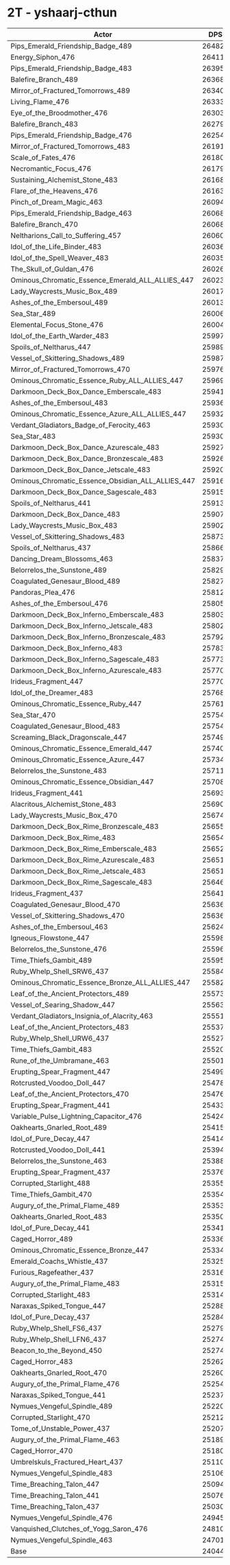 # 2T - yshaarj-cthun
| Actor | DPS | Increase |
|---|:---:|:---:|
|Pips_Emerald_Friendship_Badge_489|264826|10.14%|
|Energy_Siphon_476|264115|9.84%|
|Pips_Emerald_Friendship_Badge_483|263951|9.78%|
|Balefire_Branch_489|263682|9.66%|
|Mirror_of_Fractured_Tomorrows_489|263400|9.55%|
|Living_Flame_476|263336|9.52%|
|Eye_of_the_Broodmother_476|263036|9.40%|
|Balefire_Branch_483|262790|9.29%|
|Pips_Emerald_Friendship_Badge_476|262547|9.19%|
|Mirror_of_Fractured_Tomorrows_483|261915|8.93%|
|Scale_of_Fates_476|261800|8.88%|
|Necromantic_Focus_476|261792|8.88%|
|Sustaining_Alchemist_Stone_483|261685|8.83%|
|Flare_of_the_Heavens_476|261634|8.81%|
|Pinch_of_Dream_Magic_463|260948|8.53%|
|Pips_Emerald_Friendship_Badge_463|260688|8.42%|
|Balefire_Branch_470|260680|8.42%|
|Neltharions_Call_to_Suffering_457|260605|8.38%|
|Idol_of_the_Life_Binder_483|260367|8.29%|
|Idol_of_the_Spell_Weaver_483|260351|8.28%|
|The_Skull_of_Guldan_476|260261|8.24%|
|Ominous_Chromatic_Essence_Emerald_ALL_ALLIES_447|260235|8.23%|
|Lady_Waycrests_Music_Box_489|260170|8.20%|
|Ashes_of_the_Embersoul_489|260134|8.19%|
|Sea_Star_489|260061|8.16%|
|Elemental_Focus_Stone_476|260044|8.15%|
|Idol_of_the_Earth_Warder_483|259977|8.12%|
|Spoils_of_Neltharus_447|259891|8.09%|
|Vessel_of_Skittering_Shadows_489|259878|8.08%|
|Mirror_of_Fractured_Tomorrows_470|259762|8.03%|
|Ominous_Chromatic_Essence_Ruby_ALL_ALLIES_447|259694|8.01%|
|Darkmoon_Deck_Box_Dance_Emberscale_483|259410|7.89%|
|Ashes_of_the_Embersoul_483|259365|7.87%|
|Ominous_Chromatic_Essence_Azure_ALL_ALLIES_447|259323|7.85%|
|Verdant_Gladiators_Badge_of_Ferocity_463|259303|7.84%|
|Sea_Star_483|259303|7.84%|
|Darkmoon_Deck_Box_Dance_Azurescale_483|259275|7.83%|
|Darkmoon_Deck_Box_Dance_Bronzescale_483|259266|7.83%|
|Darkmoon_Deck_Box_Dance_Jetscale_483|259206|7.80%|
|Ominous_Chromatic_Essence_Obsidian_ALL_ALLIES_447|259167|7.79%|
|Darkmoon_Deck_Box_Dance_Sagescale_483|259152|7.78%|
|Spoils_of_Neltharus_441|259131|7.77%|
|Darkmoon_Deck_Box_Dance_483|259077|7.75%|
|Lady_Waycrests_Music_Box_483|259022|7.73%|
|Vessel_of_Skittering_Shadows_483|258731|7.60%|
|Spoils_of_Neltharus_437|258664|7.58%|
|Dancing_Dream_Blossoms_463|258378|7.46%|
|Belorrelos_the_Sunstone_489|258299|7.42%|
|Coagulated_Genesaur_Blood_489|258273|7.41%|
|Pandoras_Plea_476|258129|7.35%|
|Ashes_of_the_Embersoul_476|258055|7.32%|
|Darkmoon_Deck_Box_Inferno_Emberscale_483|258030|7.31%|
|Darkmoon_Deck_Box_Inferno_Jetscale_483|258024|7.31%|
|Darkmoon_Deck_Box_Inferno_Bronzescale_483|257927|7.27%|
|Darkmoon_Deck_Box_Inferno_483|257832|7.23%|
|Darkmoon_Deck_Box_Inferno_Sagescale_483|257730|7.19%|
|Darkmoon_Deck_Box_Inferno_Azurescale_483|257709|7.18%|
|Irideus_Fragment_447|257700|7.18%|
|Idol_of_the_Dreamer_483|257684|7.17%|
|Ominous_Chromatic_Essence_Ruby_447|257611|7.14%|
|Sea_Star_470|257548|7.11%|
|Coagulated_Genesaur_Blood_483|257542|7.11%|
|Screaming_Black_Dragonscale_447|257496|7.09%|
|Ominous_Chromatic_Essence_Emerald_447|257408|7.05%|
|Ominous_Chromatic_Essence_Azure_447|257346|7.03%|
|Belorrelos_the_Sunstone_483|257119|6.93%|
|Ominous_Chromatic_Essence_Obsidian_447|257080|6.92%|
|Irideus_Fragment_441|256934|6.86%|
|Alacritous_Alchemist_Stone_483|256904|6.84%|
|Lady_Waycrests_Music_Box_470|256741|6.78%|
|Darkmoon_Deck_Box_Rime_Bronzescale_483|256554|6.70%|
|Darkmoon_Deck_Box_Rime_483|256544|6.70%|
|Darkmoon_Deck_Box_Rime_Emberscale_483|256521|6.69%|
|Darkmoon_Deck_Box_Rime_Azurescale_483|256518|6.68%|
|Darkmoon_Deck_Box_Rime_Jetscale_483|256514|6.68%|
|Darkmoon_Deck_Box_Rime_Sagescale_483|256460|6.66%|
|Irideus_Fragment_437|256410|6.64%|
|Coagulated_Genesaur_Blood_470|256364|6.62%|
|Vessel_of_Skittering_Shadows_470|256364|6.62%|
|Ashes_of_the_Embersoul_463|256245|6.57%|
|Igneous_Flowstone_447|255982|6.46%|
|Belorrelos_the_Sunstone_476|255966|6.45%|
|Time_Thiefs_Gambit_489|255956|6.45%|
|Ruby_Whelp_Shell_SRW6_437|255840|6.40%|
|Ominous_Chromatic_Essence_Bronze_ALL_ALLIES_447|255824|6.40%|
|Leaf_of_the_Ancient_Protectors_489|255738|6.36%|
|Vessel_of_Searing_Shadow_447|255633|6.32%|
|Verdant_Gladiators_Insignia_of_Alacrity_463|255517|6.27%|
|Leaf_of_the_Ancient_Protectors_483|255378|6.21%|
|Ruby_Whelp_Shell_URW6_437|255278|6.17%|
|Time_Thiefs_Gambit_483|255201|6.14%|
|Rune_of_the_Umbramane_463|255013|6.06%|
|Erupting_Spear_Fragment_447|254996|6.05%|
|Rotcrusted_Voodoo_Doll_447|254783|5.96%|
|Leaf_of_the_Ancient_Protectors_470|254766|5.96%|
|Erupting_Spear_Fragment_441|254337|5.78%|
|Variable_Pulse_Lightning_Capacitor_476|254242|5.74%|
|Oakhearts_Gnarled_Root_489|254155|5.70%|
|Idol_of_Pure_Decay_447|254145|5.70%|
|Rotcrusted_Voodoo_Doll_441|253942|5.61%|
|Belorrelos_the_Sunstone_463|253887|5.59%|
|Erupting_Spear_Fragment_437|253763|5.54%|
|Corrupted_Starlight_488|253550|5.45%|
|Time_Thiefs_Gambit_470|253540|5.45%|
|Augury_of_the_Primal_Flame_489|253531|5.44%|
|Oakhearts_Gnarled_Root_483|253508|5.43%|
|Idol_of_Pure_Decay_441|253419|5.40%|
|Caged_Horror_489|253360|5.37%|
|Ominous_Chromatic_Essence_Bronze_447|253347|5.37%|
|Emerald_Coachs_Whistle_437|253256|5.33%|
|Furious_Ragefeather_437|253167|5.29%|
|Augury_of_the_Primal_Flame_483|253155|5.29%|
|Corrupted_Starlight_483|253140|5.28%|
|Naraxas_Spiked_Tongue_447|252880|5.17%|
|Idol_of_Pure_Decay_437|252847|5.16%|
|Ruby_Whelp_Shell_FS6_437|252791|5.13%|
|Ruby_Whelp_Shell_LFN6_437|252747|5.12%|
|Beacon_to_the_Beyond_450|252747|5.12%|
|Caged_Horror_483|252625|5.07%|
|Oakhearts_Gnarled_Root_470|252607|5.06%|
|Augury_of_the_Primal_Flame_476|252541|5.03%|
|Naraxas_Spiked_Tongue_441|252377|4.96%|
|Nymues_Vengeful_Spindle_489|252203|4.89%|
|Corrupted_Starlight_470|252128|4.86%|
|Tome_of_Unstable_Power_437|252075|4.84%|
|Augury_of_the_Primal_Flame_463|251895|4.76%|
|Caged_Horror_470|251809|4.73%|
|Umbrelskuls_Fractured_Heart_437|251107|4.43%|
|Nymues_Vengeful_Spindle_483|251065|4.42%|
|Time_Breaching_Talon_447|250947|4.37%|
|Time_Breaching_Talon_441|250762|4.29%|
|Time_Breaching_Talon_437|250301|4.10%|
|Nymues_Vengeful_Spindle_476|249455|3.75%|
|Vanquished_Clutches_of_Yogg_Saron_476|248102|3.18%|
|Nymues_Vengeful_Spindle_463|247013|2.73%|
|Base|240446|0.00%|
